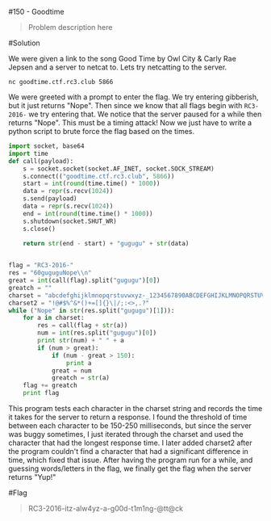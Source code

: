 #150 - Goodtime

>Problem description here

#Solution

We were given a link to the song Good Time by Owl City & Carly Rae Jepsen and a server to netcat to. Lets try netcatting to the server.

`nc goodtime.ctf.rc3.club 5866`

We were greeted with a prompt to enter the flag. We try entering gibberish, but it just returns "Nope". Then since we know that all flags begin with `RC3-2016-` we try entering that. We notice that the server paused for a while then returns "Nope". This must be a timing attack! Now we just have to write a python script to brute force the flag based on the times.

```python
import socket, base64
import time
def call(payload):
    s = socket.socket(socket.AF_INET, socket.SOCK_STREAM)
    s.connect(("goodtime.ctf.rc3.club", 5866))
    start = int(round(time.time() * 1000))
    data = repr(s.recv(1024))
    s.send(payload)
    data = repr(s.recv(1024))
    end = int(round(time.time() * 1000))
    s.shutdown(socket.SHUT_WR)
    s.close()
    
    return str(end - start) + "gugugu" + str(data)


flag = "RC3-2016-"
res = "60guguguNope\\n"
great = int(call(flag).split("gugugu")[0])
greatch = ""
charset = "abcdefghijklmnopqrstuvwxyz-_1234567890ABCDEFGHIJKLMNOPQRSTUVWXYZ"
charset2 = "!@#$%^&*()+=[]{}\|/;:<>,.?"
while ("Nope" in str(res.split("gugugu")[1])):
    for a in charset:
        res = call(flag + str(a))
        num = int(res.split("gugugu")[0])
        print str(num) + " " + a
        if (num > great):
            if (num - great > 150):
                print a
            great = num
            greatch = str(a)
    flag += greatch
    print flag
```

This program tests each character in the charset string and records the time it takes for the server to return a response. I found the threshold of time between each character to be 150-250 milliseconds, but since the server was buggy sometimes, I just iterated through the charset and used the character that had the longest response time. I later added charset2 after the program couldn't find a character that had a significant difference in time, which fixed that issue.
After having the program run for a while, and guessing words/letters in the flag, we finally get the flag when the server returns "Yup!"

#Flag

>RC3-2016-itz-alw4yz-a-g00d-t1m1ng-@tt@ck
